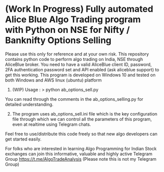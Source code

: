 # (Work In Progress) Fully automated Alice Blue Algo Trading program with Python on NSE for Nifty / Banknifty Options Selling
Please use this only for reference and at your own risk. This repository contains python code to perform algo trading on India, NSE through AliceBlue broker. 
You need to have a valid AliceBlue client ID, password, 2FA authentication password set and API enabled (ask aliceblue support) to get this working.
This program is developed on Windows 10 and tested on both Windows and AWS linux (ubuntu) platform
1. (WIP) Usage : > python ab_options_sell.py

You can read through the comments in the ab_options_selling.py for detailed understanding. 

2. The program uses ab_options_sell.ini file which is the key configuration file through which we can control all the parameters of this program, even at realtime using Telegram chats. 

Feel free to use/distribute this code freely so that new algo developers can get started easily.  

For folks who are interested in learning Algo Programming for Indian Stock exchanges can join this informative, valuable and highly active Telegram Group
https://t.me/AlgoTradeAnalysis
(Please note this is not my Telegram Group)
